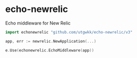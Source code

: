 # echo-newrelic
Echo middleware for New Relic

```go
import echonewrelic "github.com/utgwkk/echo-newrelic/v3"

app, err := newrelic.NewApplication(...)

e.Use(echonewrelic.EchoMiddleware(app))
```
